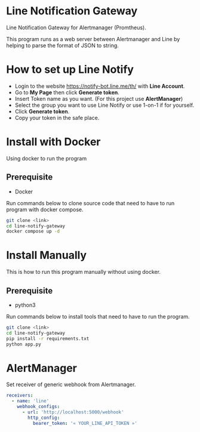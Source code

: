 # Line Notification Gateway #

Line Notification Gateway for Alertmanager (Promtheus).

This program runs as a web server between Alertmanager and Line by helping to parse the format of JSON to string.

# How to set up Line Notify
- Login to the website https://notify-bot.line.me/th/ with **Line Account**.
- Go to **My Page** then click **Generate token**.
- Insert Token name as you want. (For this project use **AlertManager**)
- Select the group you want to use Line Notify or use 1-on-1 if for yourself.
- Click **Generate token**.
- Copy your token in the safe place.


# Install with Docker
Using docker to run the program
## Prerequisite
- Docker

Run commands below to clone source code that need to have to run program with docker compose.

```bash
git clone <link>
cd line-notify-gateway
docker compose up -d
```

# Install Manually
This is how to run this program manually without using docker.

## Prerequisite
- python3

Run commands below to install tools that need to have to run the program.
```bash
git clone <link>
cd line-notify-gateway
pip install -r requirements.txt
python app.py
```

# AlertManager #

Set receiver of generic webhook from Alertmanager.

```yaml
receivers:
  - name: 'line'
    webhook_configs:
      - url: 'http://localhost:5000/webhook'
        http_config:
          bearer_token: '« YOUR_LINE_API_TOKEN »'
```
